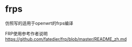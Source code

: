 # frps
仿照写的适用于openwrt的frps编译

FRP使用参考作者说明
https://github.com/fatedier/frp/blob/master/README_zh.md

